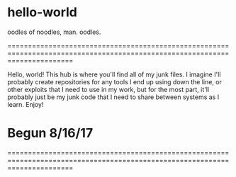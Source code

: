 # hello-world
oodles of noodles, man. oodles.

============================================================================================================================

Hello, world! This hub is where you'll find all of my junk files. I imagine I'll probably create repositories for any tools
I end up using down the line, or other exploits that I need to use in my work, but for the most part, it'll probably just be
my junk code that I need to share between systems as I learn. Enjoy! 

# Begun 8/16/17

============================================================================================================================

